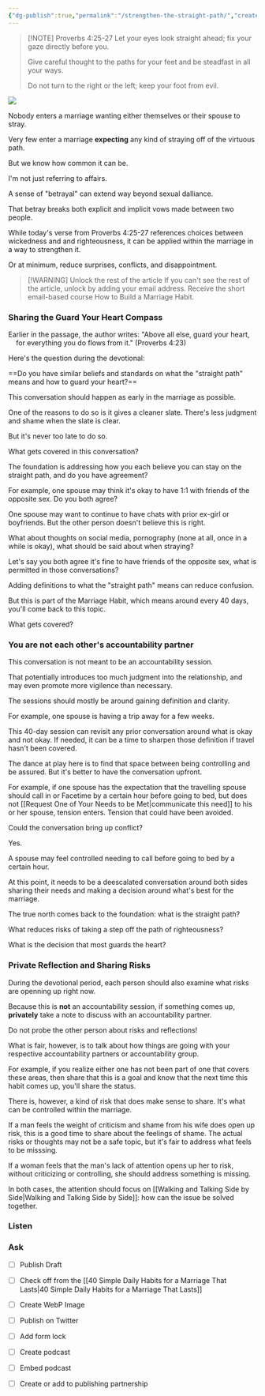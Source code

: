 ```yaml
---
{"dg-publish":true,"permalink":"/strengthen-the-straight-path/","created":"","updated":""}
---
```



> [!NOTE] Proverbs 4:25-27
> Let your eyes look straight ahead; fix your gaze directly before you.
> 
> Give careful thought to the paths for your feet and be steadfast in all your ways.
> 
> Do not turn to the right or the left; keep your foot from evil.

![](https://res.cloudinary.com/dt9hlo5sw/image/upload/c_scale,w_1080/v1678850553/obsidian/image_b2d48h.png)

Nobody enters a marriage wanting either themselves or their spouse to stray.

Very few enter a marriage **expecting** any kind of straying off of the virtuous path.

But we know how common it can be.

I'm not just referring to affairs.

A sense of "betrayal" can extend way beyond sexual dalliance.  

That betray breaks both explicit and implicit vows made between two people.

While today's verse from Proverbs 4:25-27 references choices between wickedness and and righteousness, it can be applied within the marriage in a way to strengthen it.

Or at minimum, reduce surprises, conflicts, and disappointment.

> [!WARNING] Unlock the rest of the article
> If you can't see the rest of the article, unlock by adding your email address.  Receive the short email-based course How to Build a Marriage Habit.
<div class="convertful-202420"></div>
<!--- form here -->
<div class="convertful-202420"></div>


### Sharing the Guard Your Heart Compass
Earlier in the passage, the author writes: "Above all else, guard your heart,  
    for everything you do flows from it." (Proverbs 4:23)

Here's the question during the devotional:

==Do you have similar beliefs and standards on what the "straight path" means and how to guard your heart?==

This conversation should happen as early in the marriage as possible.

One of the reasons to do so is it gives a cleaner slate.  There's less judgment and shame when the slate is clear.

But it's never too late to do so.

What gets covered in this conversation?

The foundation is addressing how you each believe you can stay on the straight path, and do you have agreement?

For example, one spouse may think it's okay to have 1:1 with friends of the opposite sex.  Do you both agree?

One spouse may want to continue to have chats with prior ex-girl or boyfriends.  But the other person doesn't believe this is right.

What about thoughts on social media, pornography (none at all, once in a while is okay), what should be said about when straying?

Let's say you both agree it's fine to have friends of the opposite sex, what is permitted in those conversations?

Adding definitions to what the "straight path" means can reduce confusion.

But this is part of the Marriage Habit, which means around every 40 days, you'll come back to this topic.

What gets covered?

### You are not each other's accountability partner
This conversation is not meant to be an accountability session.

That potentially introduces too much judgment into the relationship, and may even promote more vigilence than necessary.

The sessions should mostly be around gaining definition and clarity.

For example, one spouse is having a trip away for a few weeks.

This 40-day session can revisit any prior conversation around what is okay and not okay.  If needed, it can be a time to sharpen those definition if travel hasn't been covered.

The dance at play here is to find that space between being controlling and be assured.  But it's better to have the conversation upfront.

For example, if one spouse has the expectation that the travelling spouse should call in or Facetime by a certain hour before going to bed, but does not [[Request One of Your Needs to be Met\|communicate this need]] to his or her spouse, tension enters.  Tension that could have been avoided.

Could the conversation bring up conflict?

Yes.

A spouse may feel controlled needing to call before going to bed by a certain hour.

At this point, it needs to be a deescalated conversation around both sides sharing their needs and making a decision around what's best for the marriage.

The true north comes back to the foundation: what is the straight path?

What reduces risks of taking a step off the path of righteousness?

What is the decision that most guards the heart?

### Private Reflection and Sharing Risks
During the devotional period, each person should also examine what risks are openning up right now.  

Because this is **not** an accountability session, if something comes up, **privately** take a note to discuss with an accountability partner.  

Do not probe the other person about risks and reflections!

What is fair, however, is to talk about how things are going with your respective accountability partners or accountability group.

For example, if you realize either one has not been part of one that covers these areas, then share that this is a goal and know that the next time this habit comes up, you'll share the status.

There is, however, a kind of risk that does make sense to share.  It's what can be controlled within the marriage.

If a man feels the weight of criticism and shame from his wife does open up risk, this is a good time to share about the feelings of shame.  The actual risks or thoughts may not be a safe topic, but it's fair to address what feels to be misssing.

If a woman feels that the man's lack of attention opens up her to risk, without criticizing or controlling, she should address something is missing.

In both cases, the attention should focus on [[Walking and Talking Side by Side\|Walking and Talking Side by Side]]: how can the issue be solved together.

### Listen


### Ask


- [ ] Publish Draft
- [ ] Check off from the [[40 Simple Daily Habits for a Marriage That Lasts\|40 Simple Daily Habits for a Marriage That Lasts]]
- [ ] Create WebP Image
- [ ] Publish on Twitter
- [ ] Add form lock
- [ ] Create podcast
- [ ] Embed podcast
- [ ] Create or add to publishing partnership



<!-- HTML Meta Tags --> <title>Strengthen the Straight Path</title> <head><meta name="description" content="Don't get surprised by a marriage that strays by adding this simple marriage habit to strengthen the straight path. Don't make assumptions that can surprise you."> <!-- Facebook Meta Tags --> <meta property="og:url" content="https://themarriagehabit.com/strengthen-the-straight-path/"> <meta property="og:type" content="website"> <meta property="og:title" content="Strengthen the Straight Path"> <meta property="og:description" content="Don't get surprised by a marriage that strays by adding this simple marriage habit to strengthen the straight path. Don't make assumptions that can surprise you."> <meta property="og:image" content="https://res.cloudinary.com/dt9hlo5sw/image/upload/c_scale,w_1080/v1678850553/obsidian/image_b2d48h.png"> <!-- Twitter Meta Tags --> <meta name="twitter:card" content="summary_large_image"> <meta property="twitter:domain" content="themarriagehabit.com"> <meta property="twitter:url" content="https://themarriagehabit.com/strengthen-the-straight-path/"> <meta name="twitter:title" content="Strengthen the Straight Path"> <meta name="twitter:description" content="Don't get surprised by a marriage that strays by adding this simple marriage habit to strengthen the straight path. Don't make assumptions that can surprise you."> <meta name="twitter:image" content="https://res.cloudinary.com/dt9hlo5sw/image/upload/c_scale,w_1080/v1678850553/obsidian/image_b2d48h.png"> </head>
<!-- Meta Tags Generated via https://www.opengraph.xyz -->